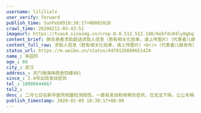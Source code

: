 ```yaml
---
username: lililialx
user_verify: forward
publish_time: SunFeb0918:38:17+08002020
crawl_time: 20200211-03:43:51
imageurl: https://tvax4.sinaimg.cn/crop.0.0.512.512.180/6ebfdc04ly8gbqlxut9ryj20e80e8afb.jpg?KID=imgbed,tva&Expires=1581373849&ssig=ErZvVfoHKJ,http://n.sinaimg.cn/photo/5213b46e/20181127/timeline_card_small_super_default.png,https://wx3.sinaimg.cn/orj360/6ebfdc04ly1gbqc268zo1j21hc0omac3.jpg,https://wx2.sinaimg.cn/orj360/6ebfdc04ly1gbqc26r1zfj20m80goq3p.jpg,https://wx2.sinaimg.cn/orj360/6ebfdc04ly1gbqc27or9xj20u01wm7ih.jpg
content_brief: 肺炎患者求助超话求助人信息（若有相关化验单，请上传图片）（代患者儿媳发布）【姓名】朱园珍【年龄】66【所在城市】武汉【所在小区、社区】天门墩海味宿舍四楼401【患病时间】2.4号出现发烧症状【联系方式】18908644667【病情描述】二月七日在新华医院核酸检测阳性。一直有发烧和咳嗽的 ...全文
content_full_raw: 求助人信息（若有相关化验单，请上传图片）<br/>（代患者儿媳发布）<br/>【姓名】朱园珍<br/>【年龄】66<br/>【所在城市】武汉<br/>【所在小区、社区】天门墩海味宿舍四楼401<br/>【患病时间】2.4号出现发烧症状<br/>【联系方式】18908644667<br/>【病情描述】二月七日在新华医院核酸检测阳性。一直有发烧和咳嗽的症状。已无法下床。公公车祸去世，婆婆感染。儿媳和五岁的孙儿有感染风险。
status_url: https://m.weibo.cn/status/4470126608651424
name_: 朱园珍
age_: 66
city_: 武汉
address_: 天门墩海味宿舍四楼401
since_: 2.4号出现发烧症状
tel_: 18908644667
tel2_: 
desc_: 二月七日在新华医院核酸检测阳性。一直有发烧和咳嗽的症状。已无法下床。公公车祸去世，婆婆感染。儿媳和五岁的孙儿有感染风险。
publish_timestamp: 2020-02-09 18:38:17+08:00
---
```

